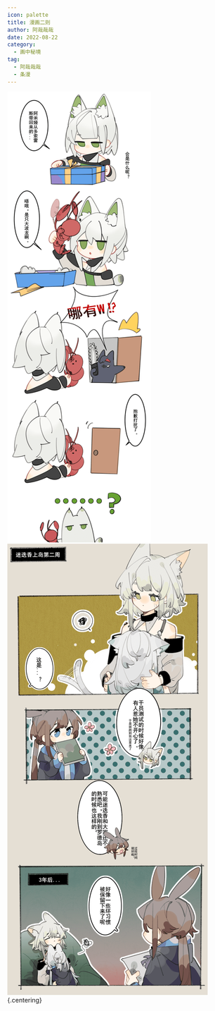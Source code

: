 ```yaml
---
icon: palette
title: 漫画二则
author: 阿哉哉哉
date: 2022-08-22
category:
  - 画中秘境
tag:
  - 阿哉哉哉
  - 条漫
---
```


![](./res/comic/01.png)
![](./res/comic/02.png) {.centering}

<ArticleAd />